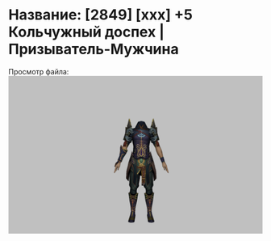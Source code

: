 # Название: [2849] [xxx] +5 Кольчужный доспех | Призыватель-Мужчина

Просмотр файла:
![p080005.png](p080005.png)